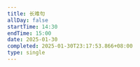 ```yaml
---
title: 长难句
allDay: false
startTime: 14:30
endTime: 15:00
date: 2025-01-30
completed: 2025-01-30T23:17:53.866+08:00
type: single
---
```

